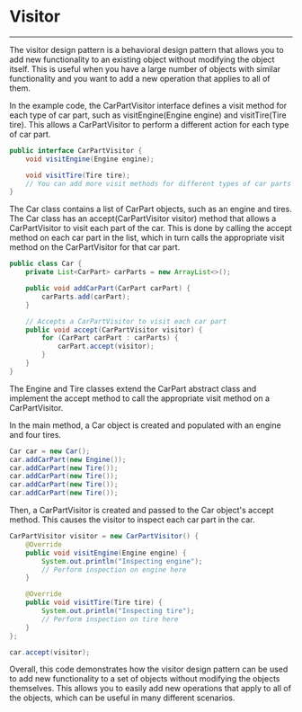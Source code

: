 # Visitor

---

The visitor design pattern is a behavioral design pattern that allows you to add new functionality to an existing object without modifying the object itself. This is useful when you have a large number of objects with similar functionality and you want to add a new operation that applies to all of them.

In the example code, the CarPartVisitor interface defines a visit method for each type of car part, such as visitEngine(Engine engine) and visitTire(Tire tire). This allows a CarPartVisitor to perform a different action for each type of car part.
```java
public interface CarPartVisitor {
    void visitEngine(Engine engine);

    void visitTire(Tire tire);
    // You can add more visit methods for different types of car parts here
}
```

The Car class contains a list of CarPart objects, such as an engine and tires. The Car class has an accept(CarPartVisitor visitor) method that allows a CarPartVisitor to visit each part of the car. This is done by calling the accept method on each car part in the list, which in turn calls the appropriate visit method on the CarPartVisitor for that car part.
```java
public class Car {
    private List<CarPart> carParts = new ArrayList<>();

    public void addCarPart(CarPart carPart) {
        carParts.add(carPart);
    }

    // Accepts a CarPartVisitor to visit each car part
    public void accept(CarPartVisitor visitor) {
        for (CarPart carPart : carParts) {
            carPart.accept(visitor);
        }
    }
}
```

The Engine and Tire classes extend the CarPart abstract class and implement the accept method to call the appropriate visit method on a CarPartVisitor.

In the main method, a Car object is created and populated with an engine and four tires.
```java
Car car = new Car();
car.addCarPart(new Engine());
car.addCarPart(new Tire());
car.addCarPart(new Tire());
car.addCarPart(new Tire());
car.addCarPart(new Tire());
```
Then, a CarPartVisitor is created and passed to the Car object's accept method. This causes the visitor to inspect each car part in the car.
```java
CarPartVisitor visitor = new CarPartVisitor() {
    @Override
    public void visitEngine(Engine engine) {
        System.out.println("Inspecting engine");
        // Perform inspection on engine here
    }

    @Override
    public void visitTire(Tire tire) {
        System.out.println("Inspecting tire");
        // Perform inspection on tire here
    }
};

car.accept(visitor);
```

Overall, this code demonstrates how the visitor design pattern can be used to add new functionality to a set of objects without modifying the objects themselves. This allows you to easily add new operations that apply to all of the objects, which can be useful in many different scenarios.